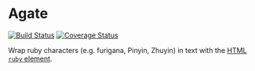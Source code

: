 # Agate

[![Build Status](https://travis-ci.org/jbhannah/agate.png?branch=master)](https://travis-ci.org/jbhannah/agate)
[![Coverage Status](https://coveralls.io/repos/jbhannah/agate/badge.png?branch=master)](https://coveralls.io/r/jbhannah/agate)

Wrap ruby characters (e.g. furigana, Pinyin, Zhuyin) in text with the
[HTML `ruby` element][].

[HTML `ruby` element]: http://www.w3.org/TR/html5/text-level-semantics.html#the-ruby-element
